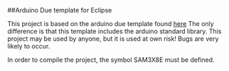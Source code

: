 ##Arduino Due template for Eclipse

This project is based on the arduino due template found [here](http://sourceforge.net/p/gnuarmeclipse/feature-requests/64/) The only difference is that this template includes the arduino standard library. This project may be used by anyone, but it is used at own risk! Bugs are very likely to occur.

In order to compile the project, the symbol SAM3X8E must be defined.
